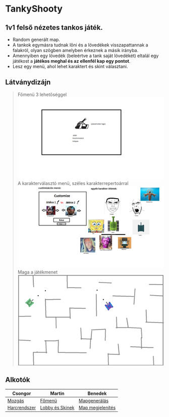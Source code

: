 # TankyShooty

## 1v1 felső nézetes tankos játék.

- Random generált map.
- A tankok egymásra tudnak lőni és a lövedékek visszapattannak a falakról, olyan szögben amelyben érkeznek a másik irányba.
- Amennyiben egy lövedék (beleértve a tank saját lövedékét) eltalál egy játékost a **játékos meghal és az ellenfél kap egy pontot**.
- Lesz egy menü, ahol lehet karaktert és skint választani.

## Látványdizájn

> Főmenü 3 lehetőséggel
![főmenü](https://github.com/sukebenedek/TankyShooty/blob/main/f%C5%91men%C3%BC.png?raw=true)
> A karakterválasztó menü, széles karakterrepertoárral
![kosztümizációs menü](https://github.com/sukebenedek/TankyShooty/blob/main/l%C3%A1tv%C3%A1nyterv%20tanky%20shooty.png?raw=true)
> Maga a játékmenet
![játékmenet](https://github.com/sukebenedek/TankyShooty/blob/main/plan.png?raw=true)

## Alkotók

Csongor | Martin | Benedek
--- | --- | ---
[Mozgás](https://github.com/users/sukebenedek/projects/11/views/1?pane=issue&itemId=94719639&issue=sukebenedek%7CTankyShooty%7C5) | [Főmenü](https://github.com/users/sukebenedek/projects/11/views/1?pane=issue&itemId=94719850&issue=sukebenedek%7CTankyShooty%7C3) | [Mapgenerálás](https://github.com/users/sukebenedek/projects/11/views/1?pane=issue&itemId=94719619&issue=sukebenedek%7CTankyShooty%7C6)
[Harcrendszer](https://github.com/users/sukebenedek/projects/11/views/1?pane=issue&itemId=94720399&issue=sukebenedek%7CTankyShooty%7C7) | [Lobby és Skinek](https://github.com/users/sukebenedek/projects/11/views/1?pane=issue&itemId=94719722&issue=sukebenedek%7CTankyShooty%7C1) | [Map megjelenítés](https://github.com/users/sukebenedek/projects/11/views/1?pane=issue&itemId=94719755&issue=sukebenedek%7CTankyShooty%7C2)

